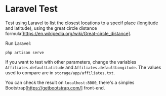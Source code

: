 # Laravel Test

Test using Laravel to list the closest locations to a specif place (longitude and latitude), using the great circle distance formula[https://en.wikipedia.org/wiki/Great-circle_distance].

Run Laravel:
```
php artisan serve
```

If you want to test with other parameters, change the variables `Affiliates.defaultLatitude` and `Affiliates.defaultLongitude`. The values used to compare are in `storage/app/affiliates.txt`.

You can check the result on `localhost:8000`, there's a simples Bootstrap[https://getbootstrap.com/] front-end.
